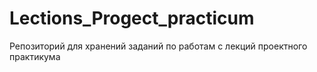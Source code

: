 # Lections_Progect_practicum
Репозиторий для хранений заданий по работам с лекций проектного практикума
